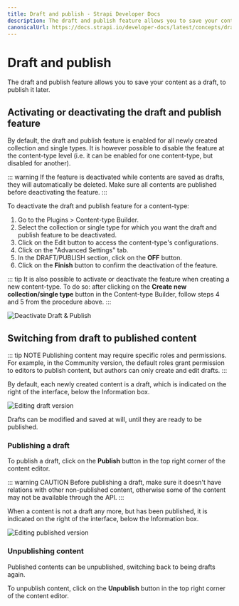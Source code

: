 ```yaml
---
title: Draft and publish - Strapi Developer Docs
description: The draft and publish feature allows you to save your content as a draft, to publish it later.
canonicalUrl: https://docs.strapi.io/developer-docs/latest/concepts/draft-and-publish.html
---
```


# Draft and publish

The draft and publish feature allows you to save your content as a draft, to publish it later.

## Activating or deactivating the draft and publish feature

By default, the draft and publish feature is enabled for all newly created collection and single types. It is however possible to disable the feature at the content-type level (i.e. it can be enabled for one content-type, but disabled for another).

::: warning
If the feature is deactivated while contents are saved as drafts, they will automatically be deleted. Make sure all contents are published before deactivating the feature.
:::

To deactivate the draft and publish feature for a content-type:

1. Go to the Plugins > Content-type Builder.
2. Select the collection or single type for which you want the draft and publish feature to be deactivated.
3. Click on the Edit <Fa-PencilAlt /> button to access the content-type's configurations.
4. Click on the "Advanced Settings" tab.
5. In the DRAFT/PUBLISH section, click on the **OFF** button.
6. Click on the **Finish** button to confirm the deactivation of the feature.

::: tip
It is also possible to activate or deactivate the feature when creating a new content-type. To do so: after clicking on the **Create new collection/single type** button in the Content-type Builder, follow steps 4 and 5 from the procedure above.
:::

![Deactivate Draft & Publish](../assets/concepts/draft-publish/deactivating_draft_publish.png)

## Switching from draft to published content

::: tip NOTE
Publishing content may require specific roles and permissions. For example, in the Community version, the default roles grant permission to editors to publish content, but authors can only create and edit drafts.
:::

By default, each newly created content is a draft, which is indicated on the right of the interface, below the Information box.

![Editing draft version](../assets/concepts/draft-publish/editing_draft_version.png)

Drafts can be modified and saved at will, until they are ready to be published.

### Publishing a draft

To publish a draft, click on the **Publish** button in the top right corner of the content editor.

::: warning CAUTION
Before publishing a draft, make sure it doesn't have relations with other non-published content, otherwise some of the content may not be available through the API.
:::

When a content is not a draft any more, but has been published, it is indicated on the right of the interface, below the Information box.

![Editing published version](../assets/concepts/draft-publish/editing_published_version.png)

### Unpublishing content

Published contents can be unpublished, switching back to being drafts again.

To unpublish content, click on the **Unpublish** button in the top right corner of the content editor.
